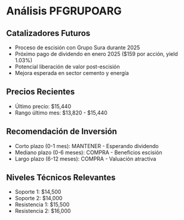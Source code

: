 # Análisis PFGRUPOARG

## Catalizadores Futuros

- Proceso de escisión con Grupo Sura durante 2025
- Próximo pago de dividendo en enero 2025 ($159 por acción, yield 1.03%)
- Potencial liberación de valor post-escisión
- Mejora esperada en sector cemento y energía

## Precios Recientes

- Último precio: $15,440
- Rango último mes: $13,820 - $15,440

## Recomendación de Inversión

- Corto plazo (0-1 mes): MANTENER - Esperando dividendo
- Mediano plazo (0-6 meses): COMPRA - Beneficios escisión
- Largo plazo (6-12 meses): COMPRA - Valuación atractiva

## Niveles Técnicos Relevantes

- Soporte 1: $14,500
- Soporte 2: $14,000
- Resistencia 1: $15,500
- Resistencia 2: $16,000
